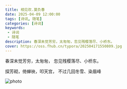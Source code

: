 ```yaml
---
title: 相见欢.莫负春
date: 2025-04-09 12:00:00
tags: [诗词, 随笔]
categories: [诗词]
keywords:
 - 诗词
 - 随笔
description: 春深未觉芳穷，太匆匆，忽见残樱落尽、小桥东。
cover: https://oss.fhub.cn/typora/202504171550809.jpg
---
```


春深未觉芳穷，太匆匆，
忽见残樱落尽、小桥东。

探芳砌，倚蝉袂，叩天宫，
不过几回冬雪、染眉峰

![photo](https://oss.fhub.cn/typora/202504171550809.jpg)
